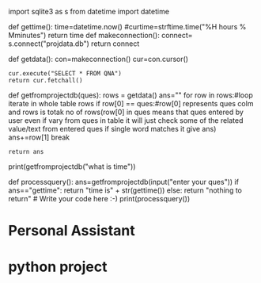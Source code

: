 import sqlite3 as s
from datetime import datetime

def gettime():
    time=datetime.now()
    #curtime=strftime.time("%H hours % Mminutes")
    return time
def makeconnection():
    connect= s.connect("projdata.db")
    return connect

def getdata():
    con=makeconnection()
    cur=con.cursor()

    cur.execute("SELECT * FROM QNA")
    return cur.fetchall()

def getfromprojectdb(ques):
    rows = getdata()
    ans=""
    for row in rows:#loop iterate in whole table rows
        if row[0] == ques:#row[0] represents ques colm and rows is totak no of rows(row[0] in ques means that ques entered by user even if vary from ques in table it will just check some of the related value/text from entered ques if single word matches it give ans)
            ans+=row[1]
            break

    return ans

print(getfromprojectdb("what is time"))

def processquery():
    ans=getfromprojectdb(input("enter your ques"))
    if ans=="gettime":
        return "time is" + str(gettime())
    else:
        return "nothing to return"
    # Write your code here :-)
print(processquery())
# Personal Assistant 
# python project
